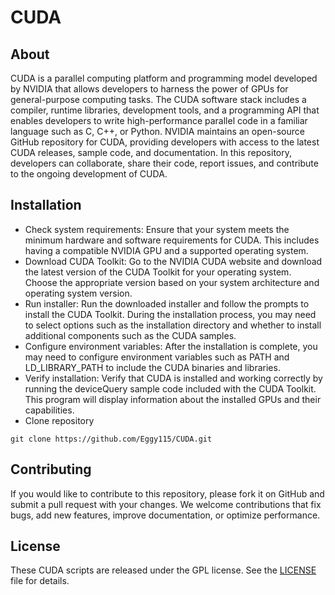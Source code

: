 # CUDA

## About

CUDA is a parallel computing platform and programming model developed by NVIDIA that allows developers to harness the power of GPUs for general-purpose computing tasks. The CUDA software stack includes a compiler, runtime libraries, development tools, and a programming API that enables developers to write high-performance parallel code in a familiar language such as C, C++, or Python. NVIDIA maintains an open-source GitHub repository for CUDA, providing developers with access to the latest CUDA releases, sample code, and documentation. In this repository, developers can collaborate, share their code, report issues, and contribute to the ongoing development of CUDA.

## Installation

- Check system requirements: Ensure that your system meets the minimum hardware and software requirements for CUDA. This includes having a compatible NVIDIA GPU and a supported operating system.
- Download CUDA Toolkit: Go to the NVIDIA CUDA website and download the latest version of the CUDA Toolkit for your operating system. Choose the appropriate version based on your system architecture and operating system version.
- Run installer: Run the downloaded installer and follow the prompts to install the CUDA Toolkit. During the installation process, you may need to select options such as the installation directory and whether to install additional components such as the CUDA samples.
- Configure environment variables: After the installation is complete, you may need to configure environment variables such as PATH and LD_LIBRARY_PATH to include the CUDA binaries and libraries.
- Verify installation: Verify that CUDA is installed and working correctly by running the deviceQuery sample code included with the CUDA Toolkit. This program will display information about the installed GPUs and their capabilities.
- Clone repository

```
git clone https://github.com/Eggy115/CUDA.git
```

## Contributing

If you would like to contribute to this repository, please fork it on GitHub and submit a pull request with your changes. We welcome contributions that fix bugs, add new features, improve documentation, or optimize performance.

## License

These CUDA scripts are released under the GPL license. See the [LICENSE](./LICENSE) file for details.
